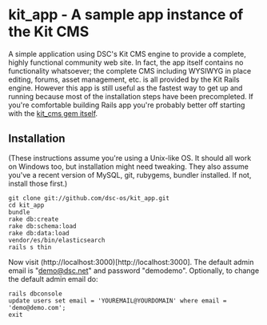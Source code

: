 kit_app - A sample app instance of the Kit CMS
=======

A simple application using DSC's Kit CMS engine to provide a complete, highly functional community web site.  In fact, the app
itself contains no functionality whatsoever; the complete CMS including WYSIWYG in place editing, forums, asset management,
etc. is all provided by the Kit Rails engine.  However this app is still useful as the fastest way to get up and running because 
most of the installation steps have been precompleted.  If you're comfortable building Rails app you're probably better off
starting with the [kit_cms gem itself](https://github.com/dsc-os/kit_cms).

Installation
------------

(These instructions assume you're using a Unix-like OS.  It should all work on Windows too, but installation might need tweaking. They also assume you've a recent version of MySQL, git, rubygems, bundler installed.  If not, install those first.)

    git clone git://github.com/dsc-os/kit_app.git
    cd kit_app
    bundle
    rake db:create
    rake db:schema:load
    rake db:data:load
    vendor/es/bin/elasticsearch
    rails s thin
    
Now visit (http://localhost:3000)[http://localhost:3000].  The default admin email is "demo@dsc.net" and password "demodemo".  Optionally, to change the default admin email do:

    rails dbconsole
    update users set email = 'YOUREMAIL@YOURDOMAIN' where email = 'demo@demo.com';
    exit
    



    
